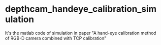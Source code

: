 # depthcam_handeye_calibration_simulation
It's the matlab code of simulation in paper "A hand-eye calibration method of RGB-D camera combined with TCP calibration"
